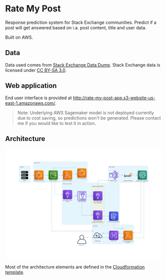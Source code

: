 # Rate My Post
Response prediction system for Stack Exchange communities. Predict if a post will get answered based on i.a. post content, title and user data.

Built on AWS.

## Data
Data used comes from [Stack Exchange Data Dump](https://archive.org/details/stackexchange). Stack Exchange data is licensed under [CC BY-SA 3.0](https://creativecommons.org/licenses/by-sa/3.0/legalcode).

## Web application
End user interface is provided at http://rate-my-post-app.s3-website-us-east-1.amazonaws.com/.

>Note: Underlying AWS Sagemaker model is not deployed currently due to cost saving, so predictions won't be generated. Please contact me if you would like to test it in action.

## Architecture
![Architecture](setup/architecture.png?raw=true "Architecture")

Most of the architecture elements are defined in the [Cloudformation template](setup/stack.yaml). 
